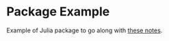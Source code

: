 # Package Example

Example of Julia package to go along with [these notes](https://tlienart.github.io/pub/julia/dev-package.html).
